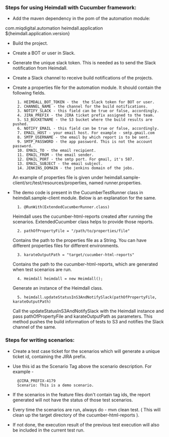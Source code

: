 ### Steps for using Heimdall with Cucumber framework:

- Add the maven dependency in the pom of the automation module:
 <dependency>
         <groupId>com.miqdigital.automation</groupId>
         <artifactId>heimdall.application</artifactId>
         <version>${heimdall.application.version}</version>
  </dependency>

- Build the project. 
- Create a BOT or user in Slack.
- Generate the unique slack token. This is needed as to send the Slack notification from Heimdall.
- Create a Slack channel to receive build notifications of the projects.
- Create a properties file for the automation module. It should contain the following fields.
    
        1. HEIMDALL_BOT_TOKEN - the  the Slack token for BOT or user.
        2. CHANNEL_NAME - the channel for the build notifications.
        3. NOTIFY_SLACK - this field can be true or false, accordingly.
        4. JIRA_PREFIX - the JIRA ticket prefix assigned to the team.
        5. S3_BUCKETNAME - the S3 bucket where the build results are pushed.
        6. NOTIFY_EMAIL - this field can be true or false, accordingly.
        7. EMAIL_HOST - your email host. For example - smtp.gmail.com
        8. SMTP_USERNAME - the email by which report is to be sent.
        9. SMTP_PASSWORD - the app password. This is not the account password.
        10. EMAIL_TO - the email recipient.
        11. EMAIL_FROM - the email sender.
        12. EMAIL_PORT - the smtp port. For gmail, it's 587.
        13. EMAIL_SUBJECT - the email subject.
        14. JENKINS_DOMAIN - the jenkins domain of the jobs.
    
    An example of properties file is given under heimdall.sample-client/src/test/resources/properties, named runner.properties.

- The demo code is present in the CucumberTestRunner class in heimdall.sample-client module. Below is an explanation for the same.

        1. @RunWith(ExtendedCucumberRunner.class)
     Heimdall uses the cucumber-html-reports created after running the scenarios. ExtendedCucumber class helps to provide those reports.
    
        2. pathOfPropertyFile = "/path/to/properties/file"
     Contains the path to the properties file as a String. You can have different properties files for different environments.
    
        3. karateOutputPath = "target/cucumber-html-reports"
     Contains the path to the cucumber-html-reports, which are generated when test scenarios are run.
    
        4. Heimdall heimdall = new Heimdall(); 
     Generate an instance of the Heimdall class.
    
        5. heimdall.updateStatusInS3AndNotifySlack(pathOfPropertyFile, karateOutputPath)
     Call the updateStatusInS3AndNotifySlack with the Heimdall instance and pass
     pathOfPropertyFile and karateOutputPath as parameters. This method pushes the build
     information of tests to S3 and notifies the Slack channel of the same.
    
### Steps for writing scenarios:
    
- Create a test case ticket for the scenarios which will generate a unique ticket id, containing the JIRA prefix.
- Use this id as the Scenario Tag above the scenario description. For example - 
    
        @JIRA_PREFIX-4179 
        Scenario: This is a demo scenario.
    
- If the scenarios in the feature files don't contain tag ids, the report generated will not have the status of those test scenarios. 
- Every time the scenarios are run, always do - mvn clean test. ( This will clean up the target directory of the cucumber-html-reports ).
- If not done, the execution result of the previous test execution will also be included in the current test run.